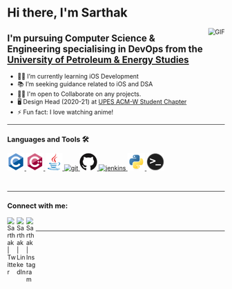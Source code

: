 # Hi there, I'm Sarthak  

<img align="right" alt="GIF" height="160px" src="https://media.giphy.com/media/du3J3cXyzhj75IOgvA/giphy.gif" />

## I'm pursuing Computer Science & Engineering specialising in DevOps from the [University of Petroleum & Energy Studies](https://www.upes.ac.in/)

- 👨‍💻 I’m currently learning iOS Development
- 📚 I’m seeking guidance related to iOS and DSA 
- 💪🏼 I'm open to Collaborate on any projects.  
- 🖥 Design Head (2020-21) at [UPES ACM-W Student Chapter](http://www.upesacmwomen.org/)
- ⚡ Fun fact: I love watching anime!


---
### Languages and Tools 🛠 


<p align="left"> 
<a href="" target="_blank"> <img src="https://raw.githubusercontent.com/devicons/devicon/master/icons/c/c-original.svg" alt="c" width="40" height="40"/> </a> 
<a href="" target="_blank"> <img src="https://raw.githubusercontent.com/devicons/devicon/master/icons/cplusplus/cplusplus-original.svg" alt="cplusplus" width="40" height="40"/> </a>
<a href="https://www.java.com" target="_blank"> <img src="https://raw.githubusercontent.com/devicons/devicon/master/icons/java/java-original.svg" alt="java" width="40" height="40"/> </a> 
<a href="" target="_blank"> <img src="https://www.vectorlogo.zone/logos/git-scm/git-scm-icon.svg" alt="git" width="40" height="40"/> </a> 
<a href="" target="_blank"> <img src="https://raw.githubusercontent.com/github/explore/78df643247d429f6cc873026c0622819ad797942/topics/github/github.png" alt="git" width="40" height="40"/> </a> 
<a href="https://www.jenkins.io" target="_blank"> <img src="https://www.vectorlogo.zone/logos/jenkins/jenkins-icon.svg" alt="jenkins" width="40" height="40"/> </a> 
<a href="https://www.python.org" target="_blank"> <img src="https://raw.githubusercontent.com/devicons/devicon/master/icons/python/python-original.svg" alt="python" width="40" height="40"/> </a> 
<a href="https://www.python.org" target="_blank"> <img src="https://raw.githubusercontent.com/github/explore/80688e429a7d4ef2fca1e82350fe8e3517d3494d/topics/terminal/terminal.png" alt="python" width="40" height="40"/> </a> 
</p>
</br>

---

### Connect with me:

[<img align="left" alt="Sarthak | Twitter" width="22px" src="https://cdn.jsdelivr.net/npm/simple-icons@v3/icons/twitter.svg" />][twitter]
[<img align="left" alt="Sarthak | LinkedIn" width="22px" src="https://cdn.jsdelivr.net/npm/simple-icons@v3/icons/linkedin.svg" />][linkedin]
[<img align="left" alt="Sarthak | Instagram" width="22px" src="https://cdn.jsdelivr.net/npm/simple-icons@v3/icons/instagram.svg" />][instagram]

<br />

---






[twitter]: https://twitter.com/Sarthak13062001
[instagram]: https://instagram.com/sarthakxs
[linkedin]: https://www.linkedin.com/in/sarthaksrivastava1306//


